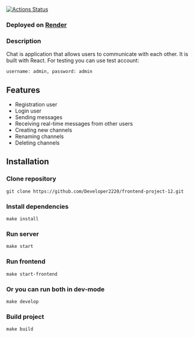 [![Actions Status](https://github.com/Developer2220/frontend-project-12/actions/workflows/hexlet-check.yml/badge.svg)](https://github.com/Developer2220/frontend-project-12/actions)

### Deployed on [Render](https://chat-xnrx.onrender.com/)

### Description

Chat is application that allows users to communicate with each other. It is built with React. 
For testing you can use test account: 
```
username: admin, password: admin
```


## Features

- Registration user
- Login user
- Sending messages
- Receiving real-time messages from other users
- Creating new channels
- Renaming channels
- Deleting channels

## Installation

### Clone repository
```
git clone https://github.com/Developer2220/frontend-project-12.git
```


### Install dependencies
```
make install
```

### Run server
```
make start
```

### Run frontend
```
make start-frontend
```

### Or you can run both in dev-mode
```
make develop
```

### Build project
```
make build
```
